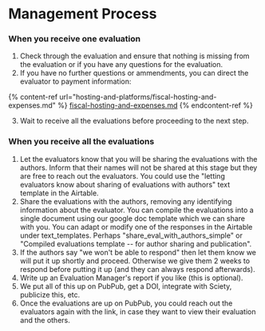 # Management Process

### When you receive one evaluation

1. Check through the evaluation and ensure that nothing is missing from the evaluation or if you have any questions for the evaluation.
2. If you have no further questions or ammendments, you can direct the evaluator to payment information:

{% content-ref url="hosting-and-platforms/fiscal-hosting-and-expenses.md" %}
[fiscal-hosting-and-expenses.md](hosting-and-platforms/fiscal-hosting-and-expenses.md)
{% endcontent-ref %}

3. Wait to receive all the evaluations before proceeding to the next step.

### When you receive all the evaluations

1. Let the evaluators know that you will be sharing the evaluations with the authors. Inform that their names will not be shared at this stage but they are free to reach out the evaluators. You could use the "letting evaluators know about sharing of evaluations with authors" text template in the Airtable.
2. Share the evaluations with the authors, removing any identifying information about the evaluator. You can compile the evaluations into a single document using our google doc template which we can share with you. You can adapt or modify one of the responses in the Airtable under text\_templates. Perhaps "share\_eval\_with\_authors\_simple" or "Compiled evaluations template -- for author sharing and publication".
3. If the authors say "we won't be able to respond" then let them know we will put it up shortly and proceed. Otherwise we give them 2 weeks to respond before putting it up (and they can always respond afterwards).
4. Write up an Evaluation Manager's report if you like (this is optional).
5. We put all of this up on PubPub, get a DOI, integrate with Sciety, publicize this, etc.
6. Once the evaluations are up on PubPub, you could reach out the evaluators again with the link, in case they want to view their evaluation and the others.
